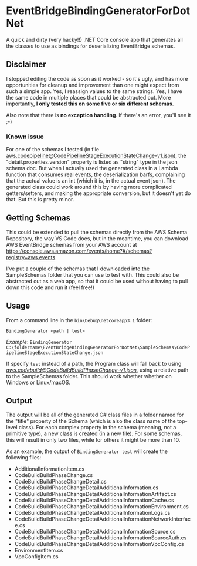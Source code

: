 # EventBridgeBindingGeneratorForDotNet

A quick and dirty (very hacky!!) .NET Core console app that generates all the classes to use as bindings for deserializing EventBridge schemas.

## Disclaimer

I stopped editing the code as soon as it worked - so it's ugly, and has more opportunities for cleanup and improvement than one might expect from such a simple app.  Yes, I reassign values to the same strings. Yes, I have the same code in multiple places that could be abstracted out. More importantly, **I only tested this on some five or six different schemas**.

Also note that there is **no exception handling**. If there's an error, you'll see it ;-)

### Known issue

For one of the schemas I tested (in file aws.codepipeline@CodePipelineStageExecutionStateChange-v1.json), the "detail.properties.version" property is listed as "string" type in the json schema doc. But when I actually used the generated class in a Lambda function that consumes real events, the deserialization barfs, complaining that the actual value is an int (which it is, in the actual event json).  The generated class could work around this by having more complicated getters/setters, and making the appropriate conversion, but it doesn't yet do that. But this is pretty minor.

## Getting Schemas

This could be extended to pull the schemas directly from the AWS Schema Repository, the way VS Code does, but in the meantime, you can download AWS EventBridge schemas from your AWS account at https://console.aws.amazon.com/events/home?#/schemas?registry=aws.events

I've put a couple of the schemas that I downloaded into the SampleSchemas folder that you can use to test with. This could also be abstracted out as a web app, so that it could be used without having to pull down this code and run it (feel free!)



## Usage

From a command line in the `bin\Debug\netcoreapp3.1` folder:
   
    BindingGenerator <path | test>

*Example*:
    `BindingGenerator C:\foldername\EventBridgeBindingGeneratorForDotNet\SampleSchemas\CodePipelineStageExecutionStateChange.json`

If specify `test` instead of a path, the Program class will fall back to using *aws.codebuild@CodeBuildBuildPhaseChange-v1.json*, using a relative path to the SampleSchemas folder. This should work whether whether on Windows or Linux/macOS.

## Output

The output will be all of the generated C# class files in a folder named for the "title" property of the Schema (which is also the class name of the top-level class).  For each complex property in the schema (meaning, not a primitive type), a new class is created (in a new file). For some schemas, this will result in only two files, while for others it might be more than 10.  

As an example, the output of `BindingGenerator test` will create the following files:

 * AdditionalInformationItem.cs
 * CodeBuildBuildPhaseChange.cs
 * CodeBuildBuildPhaseChangeDetail.cs
 * CodeBuildBuildPhaseChangeDetailAdditionalInformation.cs
 * CodeBuildBuildPhaseChangeDetailAdditionalInformationArtifact.cs
 * CodeBuildBuildPhaseChangeDetailAdditionalInformationCache.cs
 * CodeBuildBuildPhaseChangeDetailAdditionalInformationEnvironment.cs
 * CodeBuildBuildPhaseChangeDetailAdditionalInformationLogs.cs
 * CodeBuildBuildPhaseChangeDetailAdditionalInformationNetworkInterface.cs
 * CodeBuildBuildPhaseChangeDetailAdditionalInformationSource.cs
 * CodeBuildBuildPhaseChangeDetailAdditionalInformationSourceAuth.cs
 * CodeBuildBuildPhaseChangeDetailAdditionalInformationVpcConfig.cs
 * EnvironmentItem.cs
 * VpcConfigItem.cs